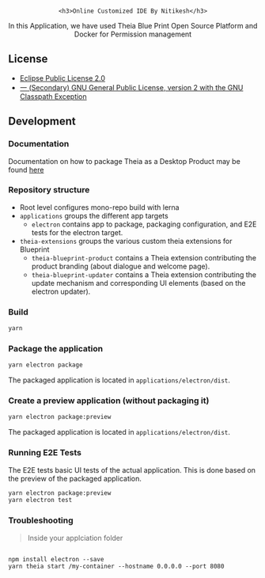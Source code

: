 <br/>
<div id="theia-logo" align="center">

    <h3>Online Customized IDE By Nitikesh</h3>
</div>

<div id="badges" align="center">

In this Application, we have used Theia Blue Print Open Source Platform and Docker for Permission management

</div>

## License

- [Eclipse Public License 2.0](LICENSE)
- [一 (Secondary) GNU General Public License, version 2 with the GNU Classpath Exception](LICENSE)


## Development

### Documentation

Documentation on how to package Theia as a Desktop Product may be found [here](https://theia-ide.org/docs/blueprint_documentation/)

### Repository structure

- Root level configures mono-repo build with lerna
- `applications` groups the different app targets
  - `electron` contains app to package, packaging configuration, and E2E tests for the electron target.
- `theia-extensions` groups the various custom theia extensions for Blueprint
  - `theia-blueprint-product` contains a Theia extension contributing the product branding (about dialogue and welcome page).
  - `theia-blueprint-updater` contains a Theia extension contributing the update mechanism and corresponding UI elements (based on the electron updater).

### Build

```sh
yarn
```

### Package the application

```sh
yarn electron package
```

The packaged application is located in `applications/electron/dist`.

### Create a preview application (without packaging it)

```sh
yarn electron package:preview
```

The packaged application is located in `applications/electron/dist`.

### Running E2E Tests

The E2E tests basic UI tests of the actual application.
This is done based on the preview of the packaged application.

```sh
yarn electron package:preview
yarn electron test
```

### Troubleshooting

>Inside your applciation folder
```

npm install electron --save
yarn theia start /my-container --hostname 0.0.0.0 --port 8080
```
